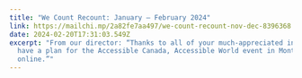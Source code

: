 ```yaml
---
title: "We Count Recount: January – February 2024"
link: https://mailchi.mp/2a82fe7aa497/we-count-recount-nov-dec-8396368
date: 2024-02-20T17:31:03.549Z
excerpt: "From our director: “Thanks to all of your much-appreciated input, we
  have a plan for the Accessible Canada, Accessible World event in Montreal and
  online.”"
---
```


